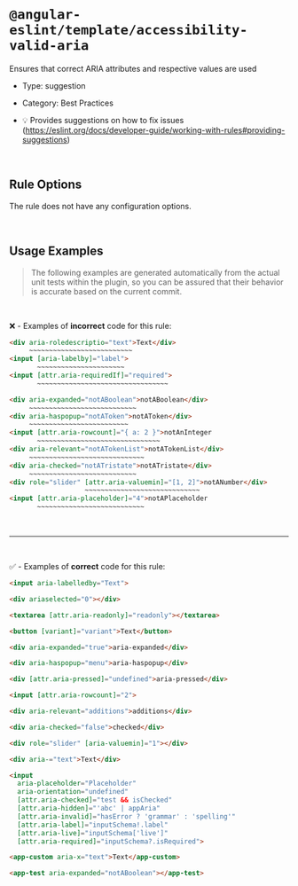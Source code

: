 <!--

  DO NOT EDIT.

  This markdown file was autogenerated using a mixture of the following files as the source of truth for its data:
  - ../../src/rules/accessibility-valid-aria.ts
  - ../../tests/rules/accessibility-valid-aria/cases.ts

  In order to update this file, it is therefore those files which need to be updated, as well as potentially the generator script:
  - ../../../../tools/scripts/generate-rule-docs.ts

-->

# `@angular-eslint/template/accessibility-valid-aria`

Ensures that correct ARIA attributes and respective values are used

- Type: suggestion
- Category: Best Practices

- 💡 Provides suggestions on how to fix issues (https://eslint.org/docs/developer-guide/working-with-rules#providing-suggestions)

<br>

## Rule Options

The rule does not have any configuration options.

<br>

## Usage Examples

> The following examples are generated automatically from the actual unit tests within the plugin, so you can be assured that their behavior is accurate based on the current commit.

<br>

❌ - Examples of **incorrect** code for this rule:

```html
<div aria-roledescriptio="text">Text</div>
     ~~~~~~~~~~~~~~~~~~~~~~~~~~
<input [aria-labelby]="label">
       ~~~~~~~~~~~~~~~~~~~~~~
<input [attr.aria-requiredIf]="required">
       ~~~~~~~~~~~~~~~~~~~~~~~~~~~~~~~~~
```

```html
<div aria-expanded="notABoolean">notABoolean</div>
     ~~~~~~~~~~~~~~~~~~~~~~~~~~~
<div aria-haspopup="notAToken">notAToken</div>
     ~~~~~~~~~~~~~~~~~~~~~~~~~
<input [attr.aria-rowcount]="{ a: 2 }">notAnInteger
       ~~~~~~~~~~~~~~~~~~~~~~~~~~~~~~~
<div aria-relevant="notATokenList">notATokenList</div>
     ~~~~~~~~~~~~~~~~~~~~~~~~~~~~~
<div aria-checked="notATristate">notATristate</div>
     ~~~~~~~~~~~~~~~~~~~~~~~~~~~
<div role="slider" [attr.aria-valuemin]="[1, 2]">notANumber</div>
                   ~~~~~~~~~~~~~~~~~~~~~~~~~~~~~
<input [attr.aria-placeholder]="4">notAPlaceholder
       ~~~~~~~~~~~~~~~~~~~~~~~~~~~
```

<br>

---

<br>

✅ - Examples of **correct** code for this rule:

```html
<input aria-labelledby="Text">
```

```html
<div ariaselected="0"></div>
```

```html
<textarea [attr.aria-readonly]="readonly"></textarea>
```

```html
<button [variant]="variant">Text</button>
```

```html
<div aria-expanded="true">aria-expanded</div>
```

```html
<div aria-haspopup="menu">aria-haspopup</div>
```

```html
<div [attr.aria-pressed]="undefined">aria-pressed</div>
```

```html
<input [attr.aria-rowcount]="2">
```

```html
<div aria-relevant="additions">additions</div>
```

```html
<div aria-checked="false">checked</div>
```

```html
<div role="slider" [aria-valuemin]="1"></div>
```

```html
<div aria-="text">Text</div>
```

```html
<input
  aria-placeholder="Placeholder"
  aria-orientation="undefined"
  [attr.aria-checked]="test && isChecked"
  [attr.aria-hidden]="'abc' | appAria"
  [attr.aria-invalid]="hasError ? 'grammar' : 'spelling'"
  [attr.aria-label]="inputSchema!.label"
  [attr.aria-live]="inputSchema['live']"
  [attr.aria-required]="inputSchema?.isRequired">
```

```html
<app-custom aria-x="text">Text</app-custom>
```

```html
<app-test aria-expanded="notABoolean"></app-test>
```
